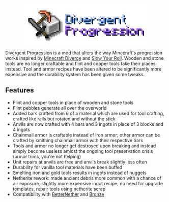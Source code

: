 <center>
    <p align="center">
        <img src="banner.png" alt="Divergent Progression banner"/>
    </p>
</center>

Divergent Progression is a mod that alters the way Minecraft's progression works inspired by [Minecraft Diverge](https://github.com/BlueStaggo/MCDiverge) and [Slow Your Roll](https://modrinth.com/mod/slow-your-roll/). Wooden and stone tools are no longer craftable and flint and copper tools take their places instead. Tool and armor recipes have been altered to be significantly more expensive and the durability system has been given some tweaks.

## Features
- Flint and copper tools in place of wooden and stone tools
- Flint pebbles generate all over the overworld
- Added bars crafted from 6 of a material which are used for tool crafting, crafted like rails but rotated and without the stick
- Anvils are now crafted with 4 bars and 3 ingots in place of 3 blocks and 4 ingots
- Chainmail armor is craftable instead of iron armor; other armor can be crafted by smithing chainmail armor with their respective bars
- Tools and armor no longer get destroyed upon breaking and instead simply become useless amidst the ongoing tool preservation crisis (armor trims, you're not helping)
- Unit repairs at anvils are free and anvils break slightly less often
- Durability for vanilla tool materials have been buffed
- Smelting iron and gold tools results in ingots instead of nuggets
- Netherite rework: made ancient debris more common with a chance of air exposure, slightly more expensive ingot recipe, no need for upgrade templates, repair tools using netherite scrap
- Compatibility with [BetterNether](https://modrinth.com/mod/betternether) and [Bronze](https://modrinth.com/mod/bronze)
